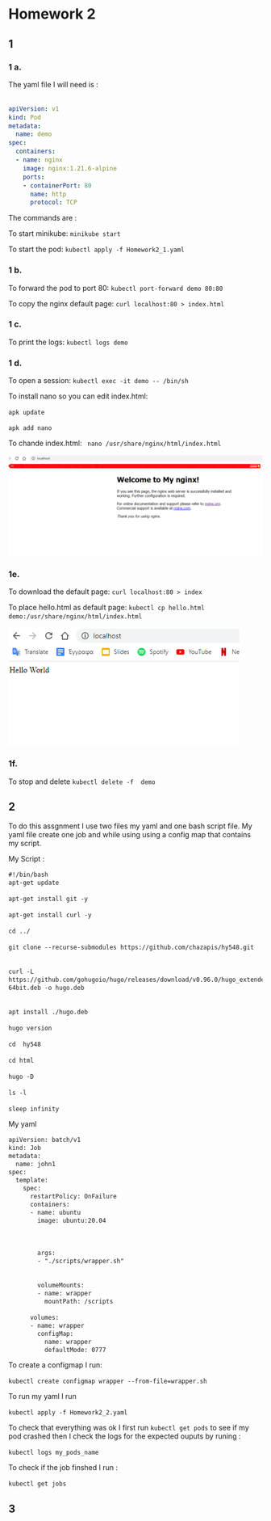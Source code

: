 # Homework 2

## 1

### 1 a.

The yaml file I will need is :

``` yaml

apiVersion: v1
kind: Pod
metadata:
  name: demo
spec:
  containers:
  - name: nginx
    image: nginx:1.21.6-alpine
    ports:
    - containerPort: 80
      name: http
      protocol: TCP

```

The commands are :

To start minikube:  ` minikube start `

To start the pod: `kubectl apply -f Homework2_1.yaml`



### 1 b.
To forward the pod to port 80: `kubectl port-forward demo 80:80`

To copy the nginx default page: `curl localhost:80 > index.html`

### 1 c.

To print the logs: `kubectl logs demo`

### 1 d.

To open a session: `kubectl exec -it demo -- /bin/sh `

To install nano so you can edit index.html:

`apk update`

`apk add nano`

To chande index.html: ` nano /usr/share/nginx/html/index.html`


![My Nginx Homepage](Assets/1_d_MyNginx.html.png)


### 1e.

To download the default page: `curl localhost:80 > index`

To place hello.html as default page: `kubectl cp hello.html demo:/usr/share/nginx/html/index.html`


![My new Homepage](Assets/1_e_newIndex.png)

### 1f.

To stop and delete `kubectl delete -f  demo `


## 2

To do this assgnment I use two files my yaml and one bash script file. My yaml file create one job and while using using a config map that contains my script.

My Script :

```
#!/bin/bash
apt-get update

apt-get install git -y

apt-get install curl -y

cd ../

git clone --recurse-submodules https://github.com/chazapis/hy548.git


curl -L https://github.com/gohugoio/hugo/releases/download/v0.96.0/hugo_extended_0.96.0_Linux-64bit.deb -o hugo.deb


apt install ./hugo.deb

hugo version
 
cd  hy548

cd html

hugo -D

ls -l

sleep infinity

```
My yaml

```
apiVersion: batch/v1
kind: Job
metadata:
  name: john1
spec:
  template:
    spec:
      restartPolicy: OnFailure
      containers:
      - name: ubuntu
        image: ubuntu:20.04
        
        
        
        args:
        - "./scripts/wrapper.sh"


        volumeMounts:
        - name: wrapper
          mountPath: /scripts

      volumes:
      - name: wrapper
        configMap:
          name: wrapper
          defaultMode: 0777
```

To create a configmap I run:

`kubectl create configmap wrapper --from-file=wrapper.sh`

To run my yaml I run

`kubectl apply -f Homework2_2.yaml`

To check that everything was ok I first run `kubectl get pods` to see if my pod crashed then I check the logs for the expected ouputs by runing :

`kubectl logs my_pods_name `

To check if the job finshed I run :

`kubectl get jobs`

## 3
